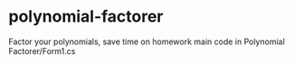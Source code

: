 # polynomial-factorer
Factor your polynomials, save time on homework
main code in Polynomial Factorer/Form1.cs
